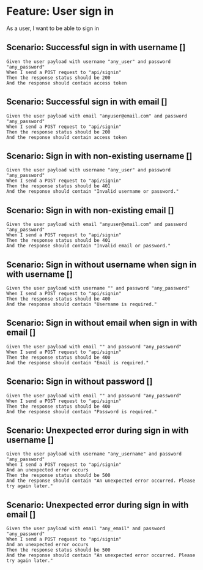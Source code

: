 # Feature: User sign in

As a user,
I want to be able to sign in

## Scenario: Successful sign in with username  []

    Given the user payload with username "any_user" and password "any_password"
    When I send a POST request to "api/signin"
    Then the response status should be 200
    And the response should contain access token

## Scenario: Successful sign in with email []

    Given the user payload with email "anyuser@email.com" and password "any_password"
    When I send a POST request to "api/signin"
    Then the response status should be 200
    And the response should contain access token

## Scenario: Sign in with non-existing username []

    Given the user payload with username "any_user" and password "any_password"
    When I send a POST request to "api/signin"
    Then the response status should be 401
    And the response should contain "Invalid username or password."

## Scenario: Sign in with non-existing email []

    Given the user payload with email "anyuser@email.com" and password "any_password"
    When I send a POST request to "api/signin"
    Then the response status should be 401
    And the response should contain "Invalid email or password."

## Scenario: Sign in without username when sign in with username []

    Given the user payload with username "" and password "any_password"
    When I send a POST request to "api/signin"
    Then the response status should be 400
    And the response should contain "Username is required."

## Scenario: Sign in without email when sign in with email []

    Given the user payload with email "" and password "any_password"
    When I send a POST request to "api/signin"
    Then the response status should be 400
    And the response should contain "Email is required."

## Scenario: Sign in without password []

    Given the user payload with email "" and password "any_password"
    When I send a POST request to "api/signin"
    Then the response status should be 400
    And the response should contain "Password is required."

## Scenario: Unexpected error during sign in with username []

    Given the user payload with username "any_username" and password "any_password"
    When I send a POST request to "api/signin"
    And an unexpected error occurs
    Then the response status should be 500
    And the response should contain "An unexpected error occurred. Please try again later."

## Scenario: Unexpected error during sign in with email []

    Given the user payload with email "any_email" and password "any_password"
    When I send a POST request to "api/signin"
    And an unexpected error occurs
    Then the response status should be 500
    And the response should contain "An unexpected error occurred. Please try again later."